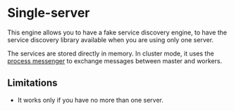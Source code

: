 # Single-server

This engine allows you to have a fake service discovery engine, to have the
service discovery library available when you are using only one server.

The services are stored directly in memory.
In cluster mode, it uses the [process messenger](../../../processMessenger)
to exchange messages between master and workers.


## Limitations

* It works only if you have no more than one server.
